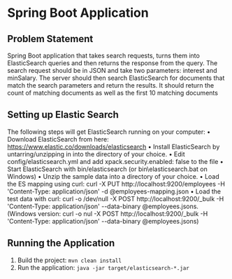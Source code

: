 # Spring Boot Application
## Problem Statement
Spring Boot application that takes search requests, turns them into ElasticSearch queries and then returns the response from the query.  The search request should be in JSON and take two parameters: interest and minSalary.  The server should then search ElasticSearch for documents that match the search parameters and return the results.  It should return the count of matching documents as well as the first 10 matching documents

## Setting up Elastic Search
The following steps will get ElasticSearch running on your computer:
•	Download ElasticSearch from here: https://www.elastic.co/downloads/elasticsearch
•	Install ElasticSearch by untarring/unzipping in into the directory of your choice.
•	Edit config/elasticsearch.yml and add xpack.security.enabled: false to the file
•	Start ElasticSearch with bin/elasticsearch (or bin\elasticsearch.bat on Windows)
•	Unzip the sample data into a directory of your choice.
•	Load the ES mapping using curl: curl -X PUT http://localhost:9200/employees -H 'Content-Type: application/json' -d @employees-mapping.json
•	Load the test data with curl: curl -o /dev/null -X POST http://localhost:9200/_bulk -H 'Content-Type: application/json' --data-binary @employees.jsons. (Windows version: curl -o nul -X POST http://localhost:9200/_bulk -H 'Content-Type: application/json' --data-binary @employees.jsons)

## Running the Application
1. Build the project: `mvn clean install`
2. Run the application: `java -jar target/elasticsearch-*.jar`